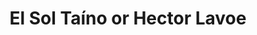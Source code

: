---
pid: ch353
title: El Sol Taíno or Hector Lavoe
location_transcription: 5th & Lehigh El barrido de oro
coordinates: "[-75.140149007776, 39.992385757474]"
zipcode: '19133'
gen_neighborhood: North Philadelphia
neighborhood: Fairhill,North Philadelphia
outside_phl: 
age: '29'
age_range: 20-29
instagram: 
image_file_name: ch_353.jpg
proposal_transcription: |-
  Hector Lavoe/ any famous PR singer/musician
  Indigenous RR Taino symbol in Philly's historic Puerto Rican neighborhood to honor the community that lives in this part of the city. A way to resist gentrification.
topic: Person,Latinx,Music,Neighborhoods,Gentrification,Race Ethnicity
topic_summary: 0, 0, 0, 0, 0, 0, 0
type: Other No Form
keywords_other: 
credit: Elysia Petras
image_labels: 
twitter: 
facebook: 
permalink: "/monuments/ch353/"
layout: item-page
---